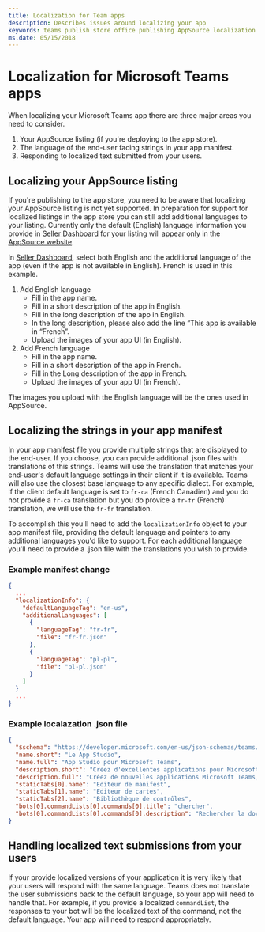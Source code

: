 ```yaml
---
title: Localization for Team apps
description: Describes issues around localizing your app
keywords: teams publish store office publishing AppSource localization language seller dashboard
ms.date: 05/15/2018
---
```

# Localization for Microsoft Teams apps

When localizing your Microsoft Teams app there are three major areas you need to consider.

1. Your AppSource listing (if you're deploying to the app store).
1. The language of the end-user facing strings in your app manifest.
1. Responding to localized text submitted from your users.

## Localizing your AppSource listing

If you're publishing to the app store, you need to be aware that localizing your AppSource listing is not yet supported. In preparation for support for localized listings in the app store you can still add additional languages to your listing. Currently only the default (English) language information you provide in [Seller Dashboard](http://go.microsoft.com/fwlink/?LinkId=248605) for your listing will appear only in the [AppSource website](https://appsource.microsoft.com/marketplace/apps?product=office%3Bteams&page=1).

In [Seller Dashboard](http://go.microsoft.com/fwlink/?LinkId=248605), select both English and the additional language of the app (even if the app is not available in English). French is used in this example.

1. Add English language
    * Fill in the app name.
    * Fill in a short description of the app in English.
    * Fill in the long description of the app in English.
    * In the long description, please also add the line “This app is available in “French”.
    * Upload the images of your app UI (in English).
2. Add French language
    * Fill in the app name.
    * Fill in a short description of the app in French.
    * Fill in the Long description of the app in French.
    * Upload the images of your app UI (in French).

The images you upload with the English language will be the ones used in AppSource.

## Localizing the strings in your app manifest

In your app manifest file you provide multiple strings that are displayed to the end-user. If you choose, you can provide additional .json files with translations of this strings. Teams will use the translation that matches your end-user's default language settings in their client if it is available. Teams will also use the closest base language to any specific dialect. For example, if the client default language is set to `fr-ca` (French Canadien) and you do not provide a `fr-ca` translation but you do provice a `fr-fr` (French) translation, we will use the `fr-fr` translation.

To accomplish this you'll need to add the `localizationInfo` object to your app manifest file, providing the default language and pointers to any additional languages you'd like to support. For each additional language you'll need to provide a .json file with the translations you wish to provide.

### Example manifest change

```json
{
  ...
  "localizationInfo": {
    "defaultLanguageTag": "en-us",
    "additionalLanguages": [
      {
        "languageTag": "fr-fr",
        "file": "fr-fr.json"
      },
      {
        "languageTag": "pl-pl",
        "file": "pl-pl.json"
      }
    ]
  }
  ...
}
```

### Example localazation .json file

```json
{
  "$schema": "https://developer.microsoft.com/en-us/json-schemas/teams/v1.5/MicrosoftTeams.Localization.schema.json",
  "name.short": "Le App Studio",
  "name.full": "App Studio pour Microsoft Teams",
  "description.short": "Créez d'excellentes applications pour Microsoft Teams avec App Studio.",
  "description.full": "Créez de nouvelles applications Microsoft Teams, concevez et prévisualisez des cartes bot, et explorez la documentation avec App Studio.",
  "staticTabs[0].name": "Editeur de manifest",
  "staticTabs[1].name": "Editeur de cartes",
  "staticTabs[2].name": "Bibliothèque de contrôles",
  "bots[0].commandLists[0].commands[0].title": "chercher",
  "bots[0].commandLists[0].commands[0].description": "Rechercher la documentation Teams pertinente"
}
```

## Handling localized text submissions from your users

If your provide localized versions of your application it is very likely that your users will respond with the same language. Teams does not translate the user submissions back to the default language, so your app will need to handle that. For example, if you provide a localized `commandList`, the responses to your bot will be the localized text of the command, not the default language. Your app will need to respond appropriately.